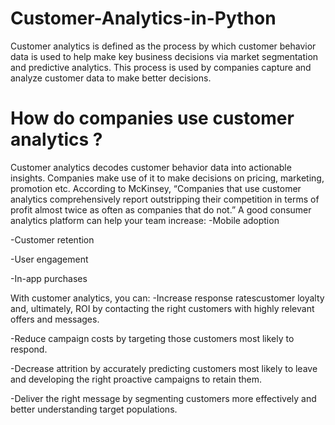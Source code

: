 # Customer-Analytics-in-Python

Customer analytics is defined as the process by which customer behavior data is used to help make key business decisions via market segmentation and predictive analytics. This process is used by companies capture and analyze customer data to make better decisions.

# How do companies use customer analytics ? 

Customer analytics decodes customer behavior data into actionable insights. Companies make use of it to make decisions on pricing, marketing, promotion etc.
According to McKinsey, “Companies that use customer analytics comprehensively report outstripping their competition in terms of profit almost twice as often as companies that do not.” A good consumer analytics platform can help your team increase:
 -Mobile adoption
 
 -Customer retention
 
 -User engagement
 
 -In-app purchases
 

With customer analytics, you can:
-Increase response ratescustomer loyalty and, ultimately, ROI by contacting the right customers with highly relevant offers and messages.

-Reduce campaign costs by targeting those customers most likely to respond.

-Decrease attrition by accurately predicting customers most likely to leave and developing the right proactive campaigns to retain them.

-Deliver the right message by segmenting customers more effectively and better understanding target populations.
